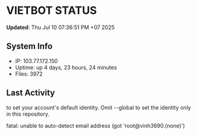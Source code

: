 # VIETBOT STATUS
**Updated**: Thu Jul 10 07:36:51 PM +07 2025

## System Info
- IP: 103.77.172.150
- Uptime: up 4 days, 23 hours, 24 minutes
- Files: 3972

## Last Activity

to set your account's default identity.
Omit --global to set the identity only in this repository.

fatal: unable to auto-detect email address (got 'root@vinh3690.(none)')
